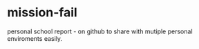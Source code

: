 mission-fail
============

personal school report - on github to share with mutiple personal enviroments easily.